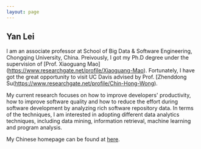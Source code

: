 ```yaml
---
layout: page
---
```


## Yan Lei

I am an associate professor at School of Big Data & Software Engineering, Chongqing University, China. Preivously, I got my Ph.D degree under the supervision of [Prof. Xiaoguang Mao] (https://www.researchgate.net/profile/Xiaoguang-Mao). Fortunately, I have got the great opportunity to visit UC Davis advised by Prof. [Zhenddong Su(https://www.researchgate.net/profile/Chin-Hong-Wong).

My current research focuses on how to improve developers' productivity, how to improve software quality and how to reduce the effort during software development by analyzing rich software repository data. In terms of the techniques, I am interested in adopting different data analytics techniques, including data mining, information retrieval, machine learning and program analysis.

My Chinese homepage can be found at [here](http://www.cse.cqu.edu.cn/info/2096/4505.htm).

